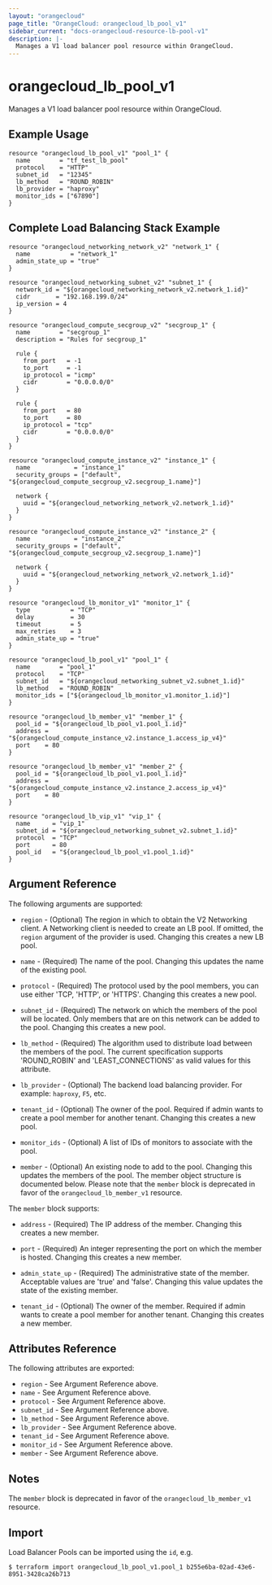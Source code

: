 ```yaml
---
layout: "orangecloud"
page_title: "OrangeCloud: orangecloud_lb_pool_v1"
sidebar_current: "docs-orangecloud-resource-lb-pool-v1"
description: |-
  Manages a V1 load balancer pool resource within OrangeCloud.
---
```


# orangecloud\_lb\_pool_v1

Manages a V1 load balancer pool resource within OrangeCloud.

## Example Usage

```hcl
resource "orangecloud_lb_pool_v1" "pool_1" {
  name        = "tf_test_lb_pool"
  protocol    = "HTTP"
  subnet_id   = "12345"
  lb_method   = "ROUND_ROBIN"
  lb_provider = "haproxy"
  monitor_ids = ["67890"]
}
```

## Complete Load Balancing Stack Example

```
resource "orangecloud_networking_network_v2" "network_1" {
  name           = "network_1"
  admin_state_up = "true"
}

resource "orangecloud_networking_subnet_v2" "subnet_1" {
  network_id = "${orangecloud_networking_network_v2.network_1.id}"
  cidr       = "192.168.199.0/24"
  ip_version = 4
}

resource "orangecloud_compute_secgroup_v2" "secgroup_1" {
  name        = "secgroup_1"
  description = "Rules for secgroup_1"

  rule {
    from_port   = -1
    to_port     = -1
    ip_protocol = "icmp"
    cidr        = "0.0.0.0/0"
  }

  rule {
    from_port   = 80
    to_port     = 80
    ip_protocol = "tcp"
    cidr        = "0.0.0.0/0"
  }
}

resource "orangecloud_compute_instance_v2" "instance_1" {
  name            = "instance_1"
  security_groups = ["default", "${orangecloud_compute_secgroup_v2.secgroup_1.name}"]

  network {
    uuid = "${orangecloud_networking_network_v2.network_1.id}"
  }
}

resource "orangecloud_compute_instance_v2" "instance_2" {
  name            = "instance_2"
  security_groups = ["default", "${orangecloud_compute_secgroup_v2.secgroup_1.name}"]

  network {
    uuid = "${orangecloud_networking_network_v2.network_1.id}"
  }
}

resource "orangecloud_lb_monitor_v1" "monitor_1" {
  type           = "TCP"
  delay          = 30
  timeout        = 5
  max_retries    = 3
  admin_state_up = "true"
}

resource "orangecloud_lb_pool_v1" "pool_1" {
  name        = "pool_1"
  protocol    = "TCP"
  subnet_id   = "${orangecloud_networking_subnet_v2.subnet_1.id}"
  lb_method   = "ROUND_ROBIN"
  monitor_ids = ["${orangecloud_lb_monitor_v1.monitor_1.id}"]
}

resource "orangecloud_lb_member_v1" "member_1" {
  pool_id = "${orangecloud_lb_pool_v1.pool_1.id}"
  address = "${orangecloud_compute_instance_v2.instance_1.access_ip_v4}"
  port    = 80
}

resource "orangecloud_lb_member_v1" "member_2" {
  pool_id = "${orangecloud_lb_pool_v1.pool_1.id}"
  address = "${orangecloud_compute_instance_v2.instance_2.access_ip_v4}"
  port    = 80
}

resource "orangecloud_lb_vip_v1" "vip_1" {
  name      = "vip_1"
  subnet_id = "${orangecloud_networking_subnet_v2.subnet_1.id}"
  protocol  = "TCP"
  port      = 80
  pool_id   = "${orangecloud_lb_pool_v1.pool_1.id}"
}
```

## Argument Reference

The following arguments are supported:

* `region` - (Optional) The region in which to obtain the V2 Networking client.
    A Networking client is needed to create an LB pool. If omitted, the
    `region` argument of the provider is used. Changing this creates a new
    LB pool.

* `name` - (Required) The name of the pool. Changing this updates the name of
    the existing pool.

* `protocol` - (Required)  The protocol used by the pool members, you can use
  either 'TCP, 'HTTP', or 'HTTPS'. Changing this creates a new pool.

* `subnet_id` - (Required) The network on which the members of the pool will be
    located. Only members that are on this network can be added to the pool.
    Changing this creates a new pool.

* `lb_method` - (Required) The algorithm used to distribute load between the
    members of the pool. The current specification supports 'ROUND_ROBIN' and
    'LEAST_CONNECTIONS' as valid values for this attribute.

* `lb_provider` - (Optional) The backend load balancing provider. For example:
    `haproxy`, `F5`, etc.

* `tenant_id` - (Optional) The owner of the pool. Required if admin wants to
    create a pool member for another tenant. Changing this creates a new pool.

* `monitor_ids` - (Optional) A list of IDs of monitors to associate with the
    pool.

* `member` - (Optional) An existing node to add to the pool. Changing this
    updates the members of the pool. The member object structure is documented
    below. Please note that the `member` block is deprecated in favor of the
    `orangecloud_lb_member_v1` resource.

The `member` block supports:

* `address` - (Required) The IP address of the member. Changing this creates a
new member.

* `port` - (Required) An integer representing the port on which the member is
hosted. Changing this creates a new member.

* `admin_state_up` - (Required) The administrative state of the member.
Acceptable values are 'true' and 'false'. Changing this value updates the
state of the existing member.

* `tenant_id` - (Optional) The owner of the member. Required if admin wants to
create a pool member for another tenant. Changing this creates a new member.

## Attributes Reference

The following attributes are exported:

* `region` - See Argument Reference above.
* `name` - See Argument Reference above.
* `protocol` - See Argument Reference above.
* `subnet_id` - See Argument Reference above.
* `lb_method` - See Argument Reference above.
* `lb_provider` - See Argument Reference above.
* `tenant_id` - See Argument Reference above.
* `monitor_id` - See Argument Reference above.
* `member` - See Argument Reference above.

## Notes

The `member` block is deprecated in favor of the `orangecloud_lb_member_v1` resource.

## Import

Load Balancer Pools can be imported using the `id`, e.g.

```
$ terraform import orangecloud_lb_pool_v1.pool_1 b255e6ba-02ad-43e6-8951-3428ca26b713
```
